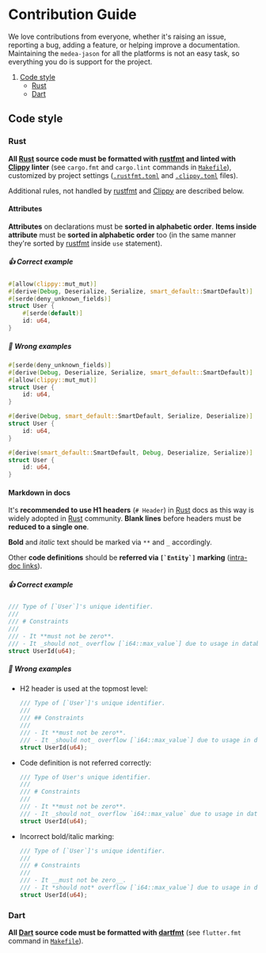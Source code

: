Contribution Guide
==================

We love contributions from everyone, whether it's raising an issue, reporting a bug, adding a feature, or helping improve a documentation. Maintaining the `medea-jason` for all the platforms is not an easy task, so everything you do is support for the project.

1. [Code style](#code-style)
    - [Rust](#rust)
    - [Dart](#dart)




## Code style


### Rust

**All [Rust] source code must be formatted with [rustfmt] and linted with [Clippy] linter** (see `cargo.fmt` and `cargo.lint` commands in [`Makefile`]), customized by project settings ([`.rustfmt.toml`](.nightly.rustfmt.toml) and [`.clippy.toml`](.clippy.toml) files).

Additional rules, not handled by [rustfmt] and [Clippy] are described below.

#### Attributes

**Attributes** on declarations must be **sorted in alphabetic order**. **Items inside attribute** must be **sorted in alphabetic order** too (in the same manner they're sorted by [rustfmt] inside `use` statement).

##### 👍 Correct example

```rust
#[allow(clippy::mut_mut)]
#[derive(Debug, Deserialize, Serialize, smart_default::SmartDefault)]
#[serde(deny_unknown_fields)]
struct User {
    #[serde(default)]
    id: u64,
}
```

##### 🚫 Wrong examples

```rust
#[serde(deny_unknown_fields)]
#[derive(Debug, Deserialize, Serialize, smart_default::SmartDefault)]
#[allow(clippy::mut_mut)]
struct User {
    id: u64,
}
```

```rust
#[derive(Debug, smart_default::SmartDefault, Serialize, Deserialize)]
struct User {
    id: u64,
}
```

```rust
#[derive(smart_default::SmartDefault, Debug, Deserialize, Serialize)]
struct User {
    id: u64,
}
```

#### Markdown in docs

It's **recommended to use H1 headers** (`# Header`) in [Rust] docs as this way is widely adopted in [Rust] community. **Blank lines** before headers must be **reduced to a single one**.

**Bold** and _italic_ text should be marked via `**` and `_` accordingly.

Other **code definitions** should be **referred via ```[`Entity`]``` marking** ([intra-doc links][1]).

##### 👍 Correct example

```rust
/// Type of [`User`]'s unique identifier.
///
/// # Constraints
///
/// - It **must not be zero**.
/// - It _should not_ overflow [`i64::max_value`] due to usage in database.
struct UserId(u64);
```

##### 🚫 Wrong examples

- H2 header is used at the topmost level:

    ```rust
    /// Type of [`User`]'s unique identifier.
    ///
    /// ## Constraints
    ///
    /// - It **must not be zero**.
    /// - It _should not_ overflow [`i64::max_value`] due to usage in database.
    struct UserId(u64);
    ```

- Code definition is not referred correctly:

    ```rust
    /// Type of User's unique identifier.
    ///
    /// # Constraints
    ///
    /// - It **must not be zero**.
    /// - It _should not_ overflow `i64::max_value` due to usage in database.
    struct UserId(u64);
    ```

- Incorrect bold/italic marking:

    ```rust
    /// Type of [`User`]'s unique identifier.
    ///
    /// # Constraints
    ///
    /// - It __must not be zero__.
    /// - It *should not* overflow [`i64::max_value`] due to usage in database.
    struct UserId(u64);
    ```


### Dart

**All [Dart] source code must be formatted with [dartfmt]** (see `flutter.fmt` command in [`Makefile`]).




[`Makefile`]: Makefile
[Clippy]: https://github.com/rust-lang/rust-clippy
[Dart]: https://dart.dev
[dartfmt]: https://dart.dev/tools/dart-format
[Rust]: https://www.rust-lang.org
[rustfmt]: https://github.com/rust-lang/rustfmt

[1]: https://doc.rust-lang.org/rustdoc/write-documentation/linking-to-items-by-name.html
